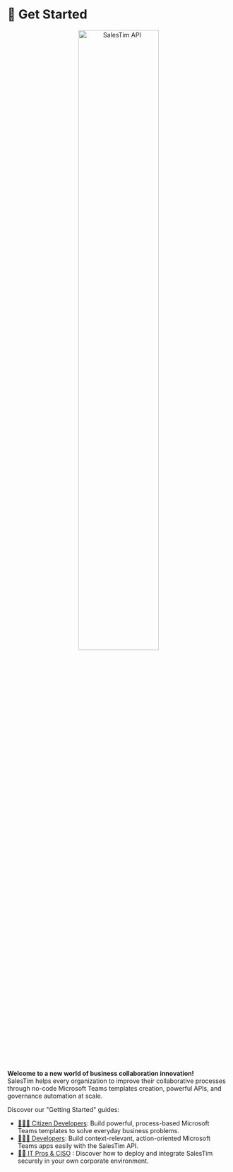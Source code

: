# 🚀 Get Started

<div style="text-align: center;">
<img alt="SalesTim API" src="/img/headers/get-started.png"
style="width: 60%;"></img>
</div>

**Welcome to a new world of business collaboration innovation!**  
SalesTim helps every organization to improve their collaborative processes through no-code Microsoft Teams templates creation, powerful APIs, and governance automation at scale.

Discover our "Getting Started" guides:
* [🧙🏼‍♂️ Citizen Developers](/gettingstarted/citizendevelopers): Build powerful, process-based Microsoft Teams templates to solve everyday business problems.  
* [👩🏼‍💻 Developers](/gettingstarted/developers): Build context-relevant, action-oriented Microsoft Teams apps easily with the SalesTim API.
* [🦸‍♀️ IT Pros & CISO](/gettingstarted/itpros) : Discover how to deploy and integrate SalesTim securely in your own corporate environment.
